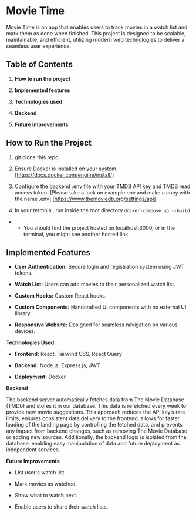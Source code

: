 # Movie Time

Movie Time is an app that enables users to track movies in a watch list and mark them as done when finished. This project is designed to be scalable, maintainable, and efficient, utilizing modern web technologies to deliver a seamless user experience.

## Table of Contents

1.  **How to run the project**
    
2.  **Implemented features**
    
3.  **Technologies used**
    
4.  **Backend**
    
5.  **Future improvements**
    

## How to Run the Project

1.  git clone this repo
    
2. Ensure Docker is installed on your system. [https://docs.docker.com/engine/install/]
    
3. Configure the backend .env file with your TMDB API key and TMDB read access token. [Please take a look on example.env and make a copy with the name .env] [https://www.themoviedb.org/settings/api]
    
4. In your termnial, run inside the root directory ```docker-compose up --build``` 
- - You should find the project hosted on localhost:3000, or in the terminal, you might see another hosted link.
    

## Implemented Features

*   **User Authentication:** Secure login and registration system using JWT tokens.
    
*   **Watch List:** Users can add movies to their personalized watch list.
    
*   **Custom Hooks:** Custom React hooks.
    
*   **Custom Components:** Handcrafted UI components with no external UI library.
    
*   **Responsive Website:** Designed for seamless navigation on various devices.
    

**Technologies Used**

*   **Frontend:** React, Tailwind CSS, React Query
    
*   **Backend:** Node.js, Express.js, JWT
    
*   **Deployment:** Docker
    

**Backend**

The backend server automatically fetches data from The Movie Database (TMDb) and stores it in our database. This data is refetched every week to provide new movie suggestions. This approach reduces the API key’s rate limits, ensures consistent data delivery to the frontend, allows for faster loading of the landing page by controlling the fetched data, and prevents any impact from backend changes, such as removing The Movie Database or adding new sources. Additionally, the backend logic is isolated from the database, enabling easy manipulation of data and future deployment as independent services.

**Future Improvements**

*   List user's watch list.
    
*   Mark movies as watched.
    
*   Show what to watch next.
    
*   Enable users to share their watch lists.
